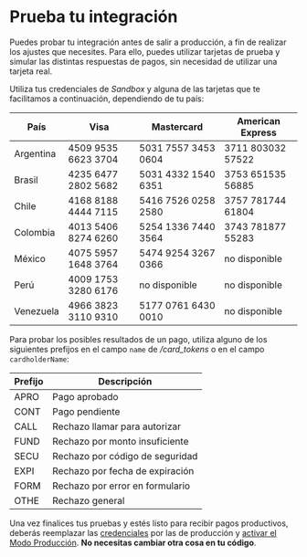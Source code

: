 # Prueba tu integración

Puedes probar tu integración antes de salir a producción, a fin de realizar los ajustes que necesites. Para ello, puedes utilizar tarjetas de prueba y simular las distintas respuestas de pagos, sin necesidad de utilizar una tarjeta real.

Utiliza tus credenciales de _Sandbox_ y alguna de las tarjetas que te facilitamos a continuación, dependiendo de tu país:

| País       | Visa                | Mastercard          | American Express  |
| ---------- | ------------------- | ------------------- | ----------------- |
| Argentina  | 4509 9535 6623 3704 | 5031 7557 3453 0604 | 3711 803032 57522 |
| Brasil     | 4235 6477 2802 5682 | 5031 4332 1540 6351 | 3753 651535 56885 |
| Chile      | 4168 8188 4444 7115 | 5416 7526 0258 2580 | 3757 781744 61804 |
| Colombia   | 4013 5406 8274 6260 | 5254 1336 7440 3564 | 3743 781877 55283 |
| México     | 4075 5957 1648 3764 | 5474 9254 3267 0366 | no disponible     |
| Perú       | 4009 1753 3280 6176 | no disponible       | no disponible     |
| Venezuela  | 4966 3823 3110 9310 | 5177 0761 6430 0010 | no disponible     |

Para probar los posibles resultados de un pago, utiliza alguno de los siguientes prefijos en el campo `name` de */card_tokens* o en el campo `cardholderName`:

| Prefijo | Descripción                     |
| ------- | ------------------------------- |
| APRO    | Pago aprobado                   |
| CONT    | Pago pendiente                  |
| CALL    | Rechazo llamar para autorizar   |
| FUND    | Rechazo por monto insuficiente  |
| SECU    | Rechazo por código de seguridad |
| EXPI    | Rechazo por fecha de expiración |
| FORM    | Rechazo por error en formulario |
| OTHE    | Rechazo general                 |

Una vez finalices tus pruebas y estés listo para recibir pagos productivos, deberás reemplazar las [credenciales](https://www.mercadopago.com/mla/account/credentials) por las de producción y [activar el Modo Producción](https://www.mercadopago.com/mla/account/credentials). **No necesitas cambiar otra cosa en tu código**.
